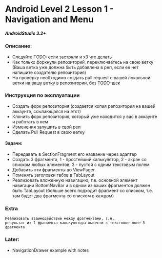 # Android Level 2 Lesson 1 - Navigation and Menu

##### AndroidStudio 3.2+

### Описание:
  * Следуйте TODO: если застряли и хЗ что делать
  * Как только форкнули репозиторий, переключаетесь на свою ветку (Ваша ветка уже должна быть добавлена в реп, если ее нет напишите создателю репозитория)
  * На проверку необходимо создать pull request c вашей локальной ветки на вашу ветку в репозитории, без TODO-шек

### Инструкция по эксплуатации
  * Создать форк репозитория (создается копия репозитория на вашей аккаунте, ссылающаяся на этот)
  * Клонить форк репозитория, который уже находится у вас в аккаунте и работать в нем
  * Изменения запушить в свой реп
  * Сделать Pull Request в свою ветку

#### Задачи:
  * Передавать в SectionFragment его название через адаптер
  * Создать 3 фрагмента, 1 - простейший калькулятор, 2 - экран со списком любых элементов, 3 - пустой с одним текстовым полем
  * Добавить эти фрагменты во ViewPager
  * Поменять заголовки табов в TabLayout
  * Реализовать вложенную навигацию, т.е. основной элемент навигации BottomNavBar и в одном из ваших фрагментов должен быть TabLayout (больше всего подходит фрагмент со списком, т.е. там будет два фрагмента со списком в каждом)
 
### Extra
    Реализовать взаимодействие между фрагментами, т.е. 
    результат из 1 фрагмента калькулятора вывести в текстовое поле 3 фрагмента


### Later:
   * NavigationDrawer example with notes
